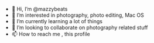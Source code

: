 - 👋 Hi, I’m @mazzybeats
- 👀 I’m interested in photography, photo editing, Mac OS
- 🌱 I’m currently learning a lot of things
- 💞️ I’m looking to collaborate on photography related stuff
- 📫 How to reach me , this profile

<!---
mazzybeats/mazzybeats is a ✨ special ✨ repository because its `README.md` (this file) appears on your GitHub profile.
You can click the Preview link to take a look at your changes.
--->
